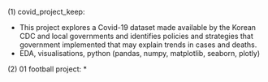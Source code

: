 (1) covid_project_keep: 
* This project explores a Covid-19 dataset made available by the Korean CDC and local governments and identifies policies and strategies that government implemented that may explain trends in cases and deaths.
* EDA, visualisations, python (pandas, numpy, matplotlib, seaborn, plotly)

(2) 01 football project:
* 
